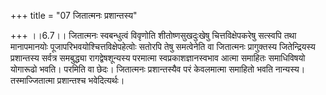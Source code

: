 +++
title = "07 जितात्मनः प्रशान्तस्य"

+++
।।6.7।। जितात्मनः स्वबन्धुत्वं विवृणोति शीतोष्णसुखदुःखेषु
चित्तविक्षेपकरेषु सत्स्वपि तथा मानापमानयोः
पूजापरिभवयोश्चित्तविक्षेपहेत्वोः सतोरपि तेषु समत्वेनेति वा जितात्मनः
प्रागुक्तस्य जितेन्द्रियस्य प्रशान्तस्य सर्वत्र समबुद्ध्या
रागद्वेषशून्यस्य परमात्मा स्वप्रकाशज्ञानस्वभाव आत्मा समाहितः समाधिविषयो
योगारूढो भवति। परमिति वा छेदः। जितात्मनः प्रशान्तस्यैव परं केवलमात्मा
समाहितो भवति नान्यस्य। तस्माज्जितात्मा प्रशान्तश्च भवेदित्यर्थः।
